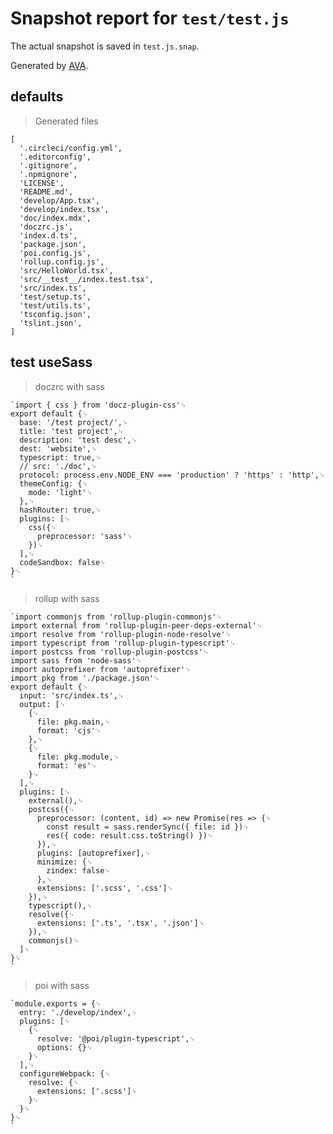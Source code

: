 # Snapshot report for `test/test.js`

The actual snapshot is saved in `test.js.snap`.

Generated by [AVA](https://ava.li).

## defaults

> Generated files

    [
      '.circleci/config.yml',
      '.editorconfig',
      '.gitignore',
      '.npmignore',
      'LICENSE',
      'README.md',
      'develop/App.tsx',
      'develop/index.tsx',
      'doc/index.mdx',
      'doczrc.js',
      'index.d.ts',
      'package.json',
      'poi.config.js',
      'rollup.config.js',
      'src/HelloWorld.tsx',
      'src/__test__/index.test.tsx',
      'src/index.ts',
      'test/setup.ts',
      'test/utils.ts',
      'tsconfig.json',
      'tslint.json',
    ]

## test useSass

> doczrc with sass

    `import { css } from 'docz-plugin-css'␊
    export default {␊
      base: '/test project/',␊
      title: 'test project',␊
      description: 'test desc',␊
      dest: 'website',␊
      typescript: true,␊
      // src: './doc',␊
      protocol: process.env.NODE_ENV === 'production' ? 'https' : 'http',␊
      themeConfig: {␊
        mode: 'light'␊
      },␊
      hashRouter: true,␊
      plugins: [␊
        css({␊
          preprocessor: 'sass'␊
        })␊
      ],␊
      codeSandbox: false␊
    }␊
    `

> rollup with sass

    `import commonjs from 'rollup-plugin-commonjs'␊
    import external from 'rollup-plugin-peer-deps-external'␊
    import resolve from 'rollup-plugin-node-resolve'␊
    import typescript from 'rollup-plugin-typescript'␊
    import postcss from 'rollup-plugin-postcss'␊
    import sass from 'node-sass'␊
    import autoprefixer from 'autoprefixer'␊
    import pkg from './package.json'␊
    export default {␊
      input: 'src/index.ts',␊
      output: [␊
        {␊
          file: pkg.main,␊
          format: 'cjs'␊
        },␊
        {␊
          file: pkg.module,␊
          format: 'es'␊
        }␊
      ],␊
      plugins: [␊
        external(),␊
        postcss({␊
          preprocessor: (content, id) => new Promise(res => {␊
            const result = sass.renderSync({ file: id })␊
            res({ code: result.css.toString() })␊
          }),␊
          plugins: [autoprefixer],␊
          minimize: {␊
            zindex: false␊
          },␊
          extensions: ['.scss', '.css']␊
        }),␊
        typescript(),␊
        resolve({␊
          extensions: ['.ts', '.tsx', '.json']␊
        }),␊
        commonjs()␊
      ]␊
    }␊
    `

> poi with sass

    `module.exports = {␊
      entry: './develop/index',␊
      plugins: [␊
        {␊
          resolve: '@poi/plugin-typescript',␊
          options: {}␊
        }␊
      ],␊
      configureWebpack: {␊
        resolve: {␊
          extensions: ['.scss']␊
        }␊
      }␊
    }␊
    `
